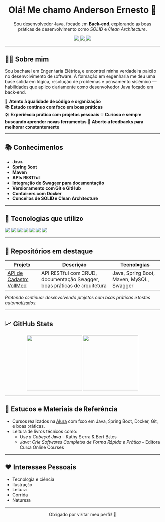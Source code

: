 <h1 align="center">Olá! Me chamo Anderson Ernesto 👋</h1>

<p align="center">
  Sou desenvolvedor Java, focado em <strong>Back-end</strong>, explorando as boas práticas de desenvolvimento como <em>SOLID</em> e <em>Clean Architecture</em>.
</p>

<p align="center">
  <a href="https://www.linkedin.com/in/anderson-ernesto/" target="_blank">
    <img src="https://img.shields.io/badge/LinkedIn-0077B5?style=for-the-badge&logo=linkedin&logoColor=white" />
  </a>
  <a href="mailto:ernesto.franzee@gmail.com" target="_blank">
    <img src="https://img.shields.io/badge/E--mail-D14836?style=for-the-badge&logo=gmail&logoColor=white" />
  </a>
  <a href="https://github.com/franze-ernesto" target="_blank">
    <img src="https://img.shields.io/badge/GitHub-100000?style=for-the-badge&logo=github&logoColor=white" />
  </a>
</p>

---

## 🧑‍💻 Sobre mim

Sou bacharel em Engenharia Elétrica, e encontrei minha verdadeira paixão no desenvolvimento de software. A formação em engenharia me deu uma base sólida em lógica, resolução de problemas e pensamento sistêmico — habilidades que aplico diariamente como desenvolvedor Java focado em back-end.

🧩 **Atento à qualidade de código e organização**  
📚 **Estudo contínuo com foco em boas práticas**  
🛠️ **Experiência prática com projetos pessoais**
💡 **Curioso e sempre buscando aprender novas ferramentas**
🤝 **Aberto a feedbacks para melhorar constantemente**

---

## 📚 Conhecimentos

- **Java**
- **Spring Boot**
- **Maven**
- **APIs RESTful**
- **Integração de Swagger para documentação**
- **Versionamento com Git e GitHub**
- **Containers com Docker**
- **Conceitos de SOLID e Clean Architecture**
  

---

## 🚀 Tecnologias que utilizo

<div style="display=inline-block">
  <img src="https://img.shields.io/badge/Java-ED8B00?style=for-the-badge&logo=openjdk&logoColor=white"/>
  <img src="https://img.shields.io/badge/Spring_Boot-6DB33F?style=for-the-badge&logo=springboot&logoColor=white"/>
  <img src="https://img.shields.io/badge/Maven-C71A36?style=for-the-badge&logo=apachemaven&logoColor=white"/>
  <img src="https://img.shields.io/badge/MySQL-4479A1?style=for-the-badge&logo=mysql&logoColor=white"/>
  <img src="https://img.shields.io/badge/Docker-2496ED?style=for-the-badge&logo=docker&logoColor=white"/>
  <img src="https://img.shields.io/badge/Git-F05032?style=for-the-badge&logo=git&logoColor=white"/>
  <img src="https://img.shields.io/badge/GitHub-000000?style=for-the-badge&logo=github&logoColor=white"/>
</div>

---

## 📂 Repositórios em destaque

| Projeto | Descrição | Tecnologias |
|--------|-----------|-------------|
| [API de Cadastro VollMed](https://github.com/franze-ernesto/vollmed) | API RESTful com CRUD, documentação Swagger, boas práticas de arquitetura | Java, Spring Boot, Maven, MySQL, Swagger |


*Pretendo continuar desenvolvendo projetos com boas práticas e testes automatizados.*

---

## 📈 GitHub Stats

<div align="center">
  <img height="180em" src="https://github-readme-stats.vercel.app/api/top-langs/?username=franze-ernesto&layout=compact&langs_count=7&theme=dracula"/>
  <img height="180em" src="https://github-readme-stats.vercel.app/api?username=franze-ernesto&show_icons=true&theme=dracula&include_all_commits=true&count_private=true"/>
</div>

---

## 📘 Estudos e Materiais de Referência

- Cursos realizados na [Alura](https://www.alura.com.br) com foco em Java, Spring Boot, Docker, Git, e boas práticas.
- Leitura de livros técnicos como:
  - *Use a Cabeça! Java* – Kathy Sierra & Bert Bates
  - *Java: Crie Softwares Completos de Forma Rápida e Prática* – Editora Cursa Online Courses
---

## ❤️ Interesses Pessoais

- Tecnologia e ciência
- Ilustração
- Leitura
- Corrida
- Natureza

---

<p align="center">Obrigado por visitar meu perfil! 🚀</p>
